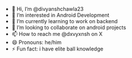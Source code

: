 - 👋 Hi, I’m @divyanshchawla23
- 👀 I’m interested in Android Development
- 🌱 I’m currently learning to work on backend
- 💞️ I’m looking to collaborate on android projects
- 📫 How to reach me @dxvyxnsh on X 
- 😄 Pronouns: he/him
- ⚡ Fun fact: i have elite ball knowledge

<!---
divyanshchawla23/divyanshchawla23 is a ✨ special ✨ repository because its `README.md` (this file) appears on your GitHub profile.
You can click the Preview link to take a look at your changes.
--->

